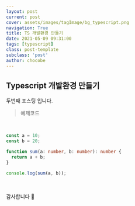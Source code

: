 ```yaml
---
layout: post
current: post
cover: assets/images/tagImage/bg_typescript.png
navigation: True
title: TS 개발환경 만들기
date: 2021-05-09 09:31:00
tags: [typescript]
class: post-template
subclass: 'post'
author: chocobe
---
```


## Typescript 개발환경 만들기

두번째 포스팅 입니다.

> 예제코드

<br/>

```typescript
const a = 10;
const b = 20;

function sum(a: number, b: number): number {
  return a + b;
}

console.log(sum(a, b));
```

<br/>

감사합니다 🐫